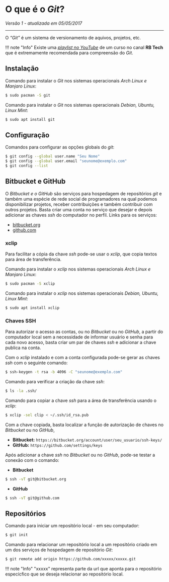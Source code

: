 O que é o _Git_?
================

_Versão 1 - atualizada em 05/05/2017_

-----

O _“Git”_ é um sistema de versionamento de aquivos, projetos, etc.

!!! note "Info"
	Existe uma [_playlist no YouTube_](https://youtu.be/WVLhm1AMeYE?list=PLInBAd9OZCzzHBJjLFZzRl6DgUmOeG3H0) de um curso no canal **RB Tech** que é extremamente recomendada para compreensão do _Git_.

## Instalação

Comando para instalar o _Git_ nos sistemas operacionais _Arch Linux e Manjaro Linux_:

```bash
$ sudo pacman -S git
```

Comando para instalar o _Git_ nos sistemas operacionais _Debian, Ubuntu, Linux Mint_:

```bash
$ sudo apt install git
```

## Configuração

Comandos para configurar as opções globais do _git_:

```bash
$ git config --global user.name "Seu Nome"
$ git config --global user.email "seunome@exemplo.com"
$ git config --list
```

## Bitbucket e GitHub

O _Bitbucket e o GitHub_ são serviços para hospedagem de repositórios _git_ e também uma espécie de rede social de programadores na qual podemos disponibilizar projetos, receber contribuições e também contribuir com outros projetos.
Basta criar uma conta no serviço que desejar e depois adicionar as chaves _ssh_ do computador no perfil.
Links para os serviços:

+ [bitbucket.org](http://bitbucket.org)
+ [github.com](http://github.com)

### xclip

Para facilitar a cópia da chave _ssh_ pode-se usar o _xclip_, que copia textos para área de transferência.

Comando para instalar o _xclip_ nos sistemas operacionais _Arch Linux e Manjaro Linux_:

```bash
$ sudo pacman -S xclip
```

Comando para instalar o _xclip_ nos sistemas operacionais _Debian, Ubuntu, Linux Mint_:

```bash
$ sudo apt install xclip
```

### Chaves SSH

Para autorizar o acesso as contas, ou no _Bitbucket_ ou no _GitHub_, a partir do
computador local sem a necessidade de informar usuário e senha para cada novo
acesso, basta criar um par de chaves _ssh_ e adicionar a chave publica na conta.

Com o _xclip_ instalado e com a conta configurada pode-se gerar as chaves _ssh_ com o seguinte comando:

```bash
$ ssh-keygen -t rsa -b 4096 -C "seunome@exemplo.com"
```

Comando para verificar a criação da chave _ssh_:

```bash
$ ls -la .ssh/
```

Comando para copiar a chave _ssh_ para a área de transferência usando o _xclip_:

```bash
$ xclip -sel clip < ~/.ssh/id_rsa.pub
```

Com a chave copiada, basta localizar a função de autorização de chaves no _Bitbucket_ ou no _GitHub_,

+ **Bitbucket:** `https://bitbucket.org/account/user/seu_usuario/ssh-keys/`
+ **GitHub:** `https://github.com/settings/keys`

Após adicionar a chave _ssh_ no _Bitbucket_ ou no _GitHub_, pode-se testar a conexão com o comando:

+ **Bitbucket**

```bash
$ ssh -vT git@bitbucket.org
```

+ **GitHub**

```bash
$ ssh -vT git@github.com
```
## Repositórios

Comando para iniciar um repositório local - em seu computador:

```bash
$ git init
```

Comando para relacionar um repositório local a um repositório criado em um dos serviços de hospedagem de repositório _Git_:

```bash
$ git remote add origin https://github.com/xxxxx/xxxxx.git
```

!!! note "Info"
	"xxxxx" representa parte da url que aponta para o repositório especícfico que se deseja relacionar ao repositório local.
